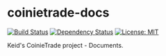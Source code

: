 # coinietrade-docs

[![Build Status][travis-image]][travis-url] [![Dependency Status][depstat-image]][depstat-url] [![License: MIT][license-image]][license-url]

Keid's CoinieTrade project - Documents.

[travis-url]: https://travis-ci.org/keidrun/coinietrade-docs
[travis-image]: https://secure.travis-ci.org/keidrun/coinietrade-docs.svg?branch=master
[depstat-url]: https://david-dm.org/keidrun/coinietrade-docs
[depstat-image]: https://david-dm.org/keidrun/coinietrade-docs.svg
[license-url]: https://opensource.org/licenses/GPL-3.0
[license-image]: https://img.shields.io/badge/License-GPL3-yellow.svg
